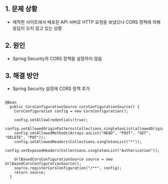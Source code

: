 ## 1. 문제 상황
 - 제작한 사이트에서 배포된 API 서버로 HTTP 요청을 보냈으나 CORS 정책에 의해 응답이 오지 않고 있는 상황

## 2. 원인
 - Spring Security의 CORS 정책을 설정하지 않음

## 3. 해결 방안
 - Spring Security 설정에 CORS 정책 추가

```

@Bean
  public CorsConfigurationSource corsConfigurationSource() {
    CorsConfiguration config = new CorsConfiguration();

    config.setAllowCredentials(true);
    config.setAllowedOriginPatterns(Collections.singletonList(allowedOrigin));
    config.setAllowedMethods(Arrays.asList("HEAD", "POST", "GET", "DELETE", "PUT"));
    config.setAllowedHeaders(Collections.singletonList("*"));
    config.setExposedHeaders(Collections.singletonList("Authorization"));

    UrlBasedCorsConfigurationSource source = new UrlBasedCorsConfigurationSource();
    source.registerCorsConfiguration("/**", config);
    return source;
  }

```